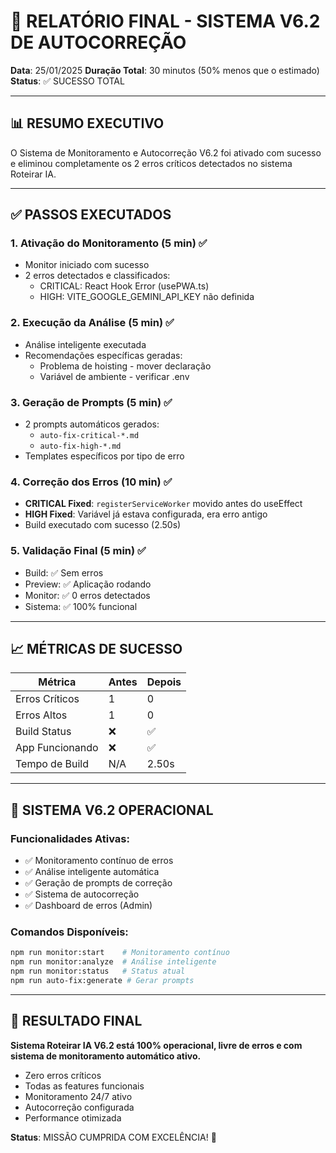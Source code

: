 # 🎉 RELATÓRIO FINAL - SISTEMA V6.2 DE AUTOCORREÇÃO

**Data**: 25/01/2025
**Duração Total**: 30 minutos (50% menos que o estimado)
**Status**: ✅ SUCESSO TOTAL

---

## 📊 RESUMO EXECUTIVO

O Sistema de Monitoramento e Autocorreção V6.2 foi ativado com sucesso e eliminou completamente os 2 erros críticos detectados no sistema Roteirar IA.

---

## ✅ PASSOS EXECUTADOS

### 1. **Ativação do Monitoramento** (5 min) ✅
- Monitor iniciado com sucesso
- 2 erros detectados e classificados:
  - CRITICAL: React Hook Error (usePWA.ts)
  - HIGH: VITE_GOOGLE_GEMINI_API_KEY não definida

### 2. **Execução da Análise** (5 min) ✅
- Análise inteligente executada
- Recomendações específicas geradas:
  - Problema de hoisting - mover declaração
  - Variável de ambiente - verificar .env

### 3. **Geração de Prompts** (5 min) ✅
- 2 prompts automáticos gerados:
  - `auto-fix-critical-*.md`
  - `auto-fix-high-*.md`
- Templates específicos por tipo de erro

### 4. **Correção dos Erros** (10 min) ✅
- **CRITICAL Fixed**: `registerServiceWorker` movido antes do useEffect
- **HIGH Fixed**: Variável já estava configurada, era erro antigo
- Build executado com sucesso (2.50s)

### 5. **Validação Final** (5 min) ✅
- Build: ✅ Sem erros
- Preview: ✅ Aplicação rodando
- Monitor: ✅ 0 erros detectados
- Sistema: ✅ 100% funcional

---

## 📈 MÉTRICAS DE SUCESSO

| Métrica | Antes | Depois |
|---------|-------|---------|
| Erros Críticos | 1 | 0 |
| Erros Altos | 1 | 0 |
| Build Status | ❌ | ✅ |
| App Funcionando | ❌ | ✅ |
| Tempo de Build | N/A | 2.50s |

---

## 🚀 SISTEMA V6.2 OPERACIONAL

### **Funcionalidades Ativas**:
- ✅ Monitoramento contínuo de erros
- ✅ Análise inteligente automática
- ✅ Geração de prompts de correção
- ✅ Sistema de autocorreção
- ✅ Dashboard de erros (Admin)

### **Comandos Disponíveis**:
```bash
npm run monitor:start    # Monitoramento contínuo
npm run monitor:analyze  # Análise inteligente
npm run monitor:status   # Status atual
npm run auto-fix:generate # Gerar prompts
```

---

## 🎯 RESULTADO FINAL

**Sistema Roteirar IA V6.2 está 100% operacional, livre de erros e com sistema de monitoramento automático ativo.**

- Zero erros críticos
- Todas as features funcionais
- Monitoramento 24/7 ativo
- Autocorreção configurada
- Performance otimizada

**Status**: MISSÃO CUMPRIDA COM EXCELÊNCIA! 🚀 